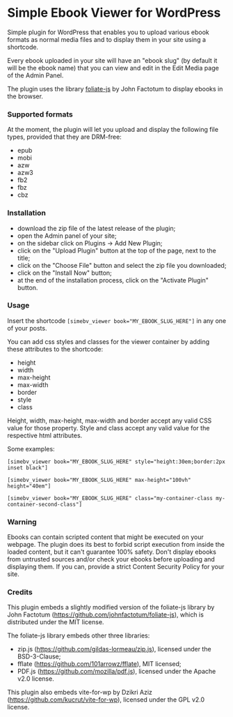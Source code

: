 # Simple Ebook Viewer for WordPress

Simple plugin for WordPress that enables you to upload various ebook formats as normal media files and to display them in your site using a shortcode.

Every ebook uploaded in your site will have an "ebook slug" (by default it will be the ebook name) that you can view and edit in the Edit Media page of the Admin Panel.

The plugin uses the library [foliate-js](https://github.com/johnfactotum/foliate-js) by John Factotum to display ebooks in the browser.

### Supported formats

At the moment, the plugin will let you upload and display the following file types, provided that they are DRM-free:
* epub
* mobi
* azw
* azw3
* fb2
* fbz
* cbz

### Installation

* download the zip file of the latest release of the plugin;
* open the Admin panel of your site;
* on the sidebar click on Plugins -> Add New Plugin;
* click on the "Upload Plugin" button at the top of the page, next to the title;
* click on the "Choose File" button and select the zip file you downloaded;
* click on the "Install Now" button;
* at the end of the installation process, click on the "Activate Plugin" button.

### Usage

Insert the shortcode `[simebv_viewer book="MY_EBOOK_SLUG_HERE"]` in any one of your posts.

You can add css styles and classes for the viewer container by adding these attributes to the shortcode:
* height
* width
* max-height
* max-width
* border
* style
* class

Height, width, max-height, max-width and border accept any valid CSS value for those property.
Style and class accept any valid value for the respective html attributes.

Some examples:

`[simebv_viewer book="MY_EBOOK_SLUG_HERE" style="height:30em;border:2px inset black"]`

`[simebv_viewer book="MY_EBOOK_SLUG_HERE" max-height="100vh" height="40em"]`

`[simebv_viewer book="MY_EBOOK_SLUG_HERE" class="my-container-class my-container-second-class"]`

### Warning

Ebooks can contain scripted content that might be executed on your webpage. The plugin does its best to forbid script execution from inside the loaded content, but it can't guarantee 100% safety. Don't display ebooks from untrusted sources and/or check your ebooks before uploading and displaying them. If you can, provide a strict Content Security Policy for your site.

### Credits

This plugin embeds a slightly modified version of the foliate-js library
by John Factotum (https://github.com/johnfactotum/foliate-js),
which is distributed under the MIT license.

The foliate-js library embeds other three libraries:
* zip.js (https://github.com/gildas-lormeau/zip.js), licensed under the BSD-3-Clause;
* fflate (https://github.com/101arrowz/fflate), MIT licensed;
* PDF.js (https://github.com/mozilla/pdf.js), licensed under the Apache v2.0 license.

This plugin also embeds vite-for-wp by Dzikri Aziz (https://github.com/kucrut/vite-for-wp),
licensed under the GPL v2.0 license.
